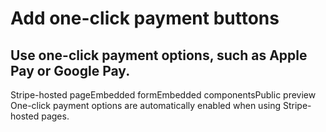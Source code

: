 # Add one-click payment buttons

## Use one-click payment options, such as Apple Pay or Google Pay.

Stripe-hosted pageEmbedded formEmbedded componentsPublic preview
One-click payment options are automatically enabled when using Stripe-hosted
pages.